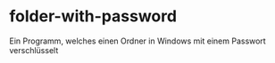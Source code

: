 # folder-with-password
 Ein Programm, welches einen Ordner in Windows mit einem Passwort verschlüsselt
